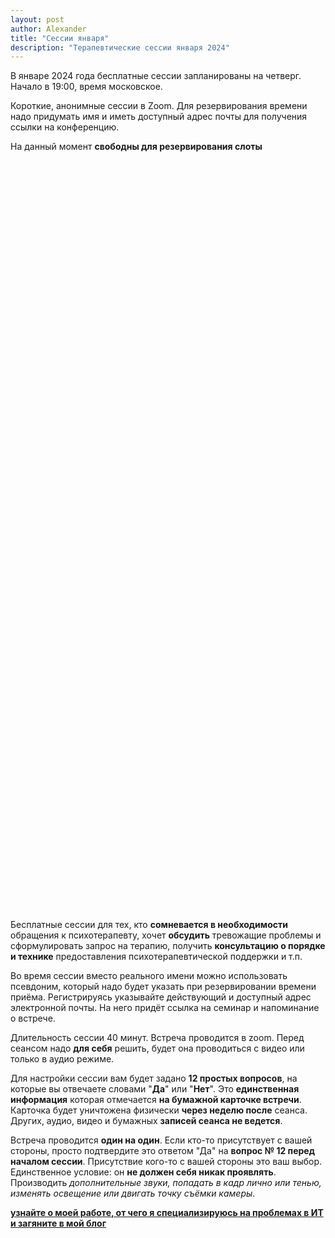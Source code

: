 ```yaml
---
layout: post
author: Alexander
title: "Сессии января" 
description: "Терапевтические сессии января 2024"
---
```

В январе 2024 года бесплатные сессии запланированы на четверг. Начало в 19:00, время московское.  

Короткие, анонимные сессии в Zoom. Для резервирования времени надо придумать имя и иметь доступный адрес почты для получения ссылки на конференцию.

На данный момент **свободны для резервирования слоты**

<!-- Calendly inline widget begin -->
<div class="calendly-inline-widget" data-url="https://calendly.com/asomatic/variable" style="min-width:370px;height:1200px;"></div>
<script type="text/javascript" src="https://assets.calendly.com/assets/external/widget.js" async></script>
<!-- Calendly inline widget end -->

Бесплатные сессии для тех, кто **сомневается в необходимости** обращения к психотерапевту, хочет **обсудить** тревожащие проблемы и сформулировать запрос на терапию, получить **консультацию о порядке и технике** предоставления психотерапевтической поддержки и т.п.

Во время сессии вместо реального имени можно использовать псевдоним, который надо будет указать при резервировании времени приёма. Регистрируясь указывайте действующий и доступный адрес электронной почты. На него придёт ссылка на семинар и напоминание о встрече.

Длительность сессии 40 минут. Встреча проводится в zoom. Перед сеансом надо **для себя** решить, будет она проводиться с видео или только в аудио режиме. 

Для настройки сессии вам будет задано **12 простых вопросов**, на которые вы отвечаете словами "**Да**" или "**Нет**". Это **единственная информация** которая отмечается **на бумажной карточке встречи**. Карточка будет уничтожена физически **через неделю после** сеанса. Других, аудио, видео и бумажных **записей сеанса не ведется**.

Встреча проводится **один на один**. Если кто-то присутствует с вашей стороны, просто подтвердите это ответом "Да" на **вопрос № 12 перед началом сессии**. Присутствие кого-то с вашей стороны это ваш выбор. Единственное условие: он **не должен себя никак проявлять**. Производить _дополнительные звуки, попадать в кадр лично или тенью, изменять освещение или двигать точку съёмки камеры_. 

**[узнайте о моей работе, от чего я специализируюсь на проблемах в ИТ и загяните в мой блог](https://bit.ly/m/ivlev)**


